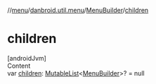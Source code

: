 //[menu](../../index.md)/[danbroid.util.menu](../index.md)/[MenuBuilder](index.md)/[children](children.md)



# children  
[androidJvm]  
Content  
var [children](children.md): [MutableList](https://kotlinlang.org/api/latest/jvm/stdlib/kotlin.collections/-mutable-list/index.html)<[MenuBuilder](index.md)>? = null  




